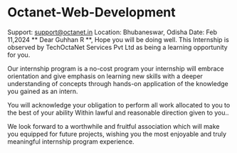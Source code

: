 # Octanet-Web-Development
 
Support: support@octanet.in
Location: Bhubaneswar, Odisha
Date: Feb 11,2024 
**
Dear Guhhan R **,
Hope you will be doing well. This Internship is observed by TechOctaNet Services Pvt Ltd as being a learning opportunity for you.

Our internship program is a no-cost program your internship will embrace orientation and give emphasis on learning new skills with a deeper understanding of concepts through hands-on application of the knowledge you gained as an intern.

You will acknowledge your obligation to perform all work allocated to you to the best of your ability Within lawful and reasonable direction given to you..

We look forward to a worthwhile and fruitful association which will make you equipped for future projects, wishing you the most enjoyable and truly meaningful internship program experience.
